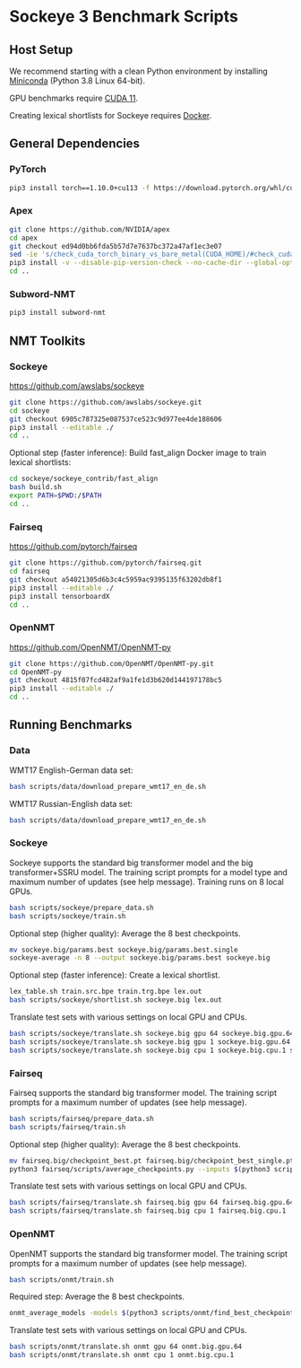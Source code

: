 # Sockeye 3 Benchmark Scripts

## Host Setup

We recommend starting with a clean Python environment by installing [Miniconda](https://docs.conda.io/en/latest/miniconda.html) (Python 3.8 Linux 64-bit).

GPU benchmarks require [CUDA 11](https://developer.nvidia.com/cuda-toolkit).

Creating lexical shortlists for Sockeye requires [Docker](https://docs.docker.com/engine/install).

## General Dependencies

### PyTorch

```bash
pip3 install torch==1.10.0+cu113 -f https://download.pytorch.org/whl/cu113/torch_stable.html
```

### Apex

```bash
git clone https://github.com/NVIDIA/apex
cd apex
git checkout ed94d0bb6fda5b57d7e7637bc372a47af1ec3e07
sed -ie 's/check_cuda_torch_binary_vs_bare_metal(CUDA_HOME)/#check_cuda_torch_binary_vs_bare_metal(CUDA_HOME)/g' setup.py
pip3 install -v --disable-pip-version-check --no-cache-dir --global-option="--cpp_ext" --global-option="--cuda_ext" --global-option="--deprecated_fused_adam" --global-option="--xentropy" --global-option="--fast_multihead_attn" ./
cd ..
```

### Subword-NMT

```bash
pip3 install subword-nmt
```

## NMT Toolkits

### Sockeye

<https://github.com/awslabs/sockeye>

```bash
git clone https://github.com/awslabs/sockeye.git
cd sockeye
git checkout 6905c787325e087537ce523c9d977ee4de188606
pip3 install --editable ./
cd ..
```

Optional step (faster inference): Build fast_align Docker image to train lexical shortlists:

```bash
cd sockeye/sockeye_contrib/fast_align
bash build.sh
export PATH=$PWD:/$PATH
cd ..
```

### Fairseq

<https://github.com/pytorch/fairseq>

```bash
git clone https://github.com/pytorch/fairseq.git
cd fairseq
git checkout a54021305d6b3c4c5959ac9395135f63202db8f1
pip3 install --editable ./
pip3 install tensorboardX
cd ..
```

### OpenNMT

<https://github.com/OpenNMT/OpenNMT-py>

```bash
git clone https://github.com/OpenNMT/OpenNMT-py.git
cd OpenNMT-py
git checkout 4815f07fcd482af9a1fe1d3b620d144197178bc5
pip3 install --editable ./
cd ..
```

## Running Benchmarks

### Data

WMT17 English-German data set:

```bash
bash scripts/data/download_prepare_wmt17_en_de.sh
```

WMT17 Russian-English data set:

```bash
bash scripts/data/download_prepare_wmt17_en_de.sh
```

### Sockeye

Sockeye supports the standard big transformer model and the big transformer+SSRU model.
The training script prompts for a model type and maximum number of updates (see help message).
Training runs on 8 local GPUs.

```bash
bash scripts/sockeye/prepare_data.sh
bash scripts/sockeye/train.sh
```

Optional step (higher quality): Average the 8 best checkpoints.

```bash
mv sockeye.big/params.best sockeye.big/params.best.single
sockeye-average -n 8 --output sockeye.big/params.best sockeye.big
```

Optional step (faster inference): Create a lexical shortlist.

```bash
lex_table.sh train.src.bpe train.trg.bpe lex.out
bash scripts/sockeye/shortlist.sh sockeye.big lex.out
```

Translate test sets with various settings on local GPU and CPUs.

```bash
bash scripts/sockeye/translate.sh sockeye.big gpu 64 sockeye.big.gpu.64 sockeye.shortlist
bash scripts/sockeye/translate.sh sockeye.big gpu 1 sockeye.big.gpu.64 sockeye.shortlist
bash scripts/sockeye/translate.sh sockeye.big cpu 1 sockeye.big.cpu.1 sockeye.shortlist
```

### Fairseq

Fairseq supports the standard big transformer model.
The training script prompts for a maximum number of updates (see help message).

```bash
bash scripts/fairseq/prepare_data.sh
bash scripts/fairseq/train.sh
```

Optional step (higher quality): Average the 8 best checkpoints.

```bash
mv fairseq.big/checkpoint_best.pt fairseq.big/checkpoint_best_single.pt
python3 fairseq/scripts/average_checkpoints.py --inputs $(python3 scripts/fairseq/find_best_checkpoints.py 8 <fairseq.big.log) --output fairseq.big/checkpoint_best.pt
```

Translate test sets with various settings on local GPU and CPUs.

```bash
bash scripts/fairseq/translate.sh fairseq.big gpu 64 fairseq.big.gpu.64
bash scripts/fairseq/translate.sh fairseq.big cpu 1 fairseq.big.cpu.1
```

### OpenNMT

OpenNMT supports the standard big transformer model.
The training script prompts for a maximum number of updates (see help message).

```bash
bash scripts/onmt/train.sh
```

Required step: Average the 8 best checkpoints.

```bash
onmt_average_models -models $(python3 scripts/onmt/find_best_checkpoints.py 8 <onmt/train.log) -output onmt/big_average.pt
```

Translate test sets with various settings on local GPU and CPUs.

```bash
bash scripts/onmt/translate.sh onmt gpu 64 onmt.big.gpu.64
bash scripts/onmt/translate.sh onmt cpu 1 onmt.big.cpu.1
```
